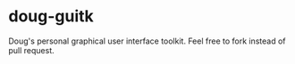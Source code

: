 # doug-guitk
Doug's personal graphical user interface toolkit. Feel free to fork instead of pull request.
